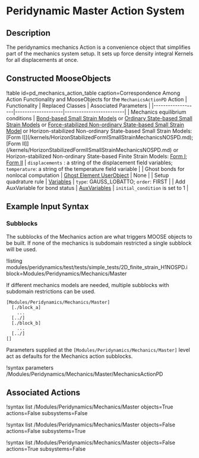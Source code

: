 # Peridynamic Master Action System

## Description

The peridynamics mechanics Action is a convenience object that simplifies part of the
mechanics system setup. It sets up force density integral Kernels for all displacements at once.

## Constructed MooseObjects

!table id=pd_mechanics_action_table caption=Correspondence Among Action Functionality and MooseObjects for the `MechanicsActionPD` Action
| Functionality     | Replaced Classes   | Associated Parameters   |
|-------------------|--------------------|-------------------------|
| Mechanics equilibrium conditions | [Bond-based Small Strain Models](/kernels/MechanicsBPD.md) or [Ordinary State-based Small Strain Models](/kernels/MechanicsOSPD.md) or [Force-stabilized Non-ordinary State-based Small Strain Model](/kernels/ForceStabilizedSmallStrainMechanicsNOSPD.md) or Horizon-stabilized Non-ordinary State-based Small Strain Models: [Form I]](/kernels/HorizonStabilizedFormISmallStrainMechanicsNOSPD.md); [Form II]](/kernels/HorizonStabilizedFormIISmallStrainMechanicsNOSPD.md) or Horizon-stabilized Non-ordinary State-based Finite Strain Models: [Form I](/kernels/HorizonStabilizedFormIFiniteStrainMechanicsNOSPD.md); [Form II](/kernels/HorizonStabilizedFormIIFiniteStrainMechanicsNOSPD.md) | `displacements` : a string of the displacement field variables; `temperature`: a string of the temperature field variable |
| Ghost bonds for nonlocal computation | [Ghost Element UserObject](/GhostElemPD.md) | None |
| Setup quadrature rule | [Variables](syntax/Variables/index.md) | `type`: GAUSS_LOBATTO; `order`: FIRST |
| Add AuxVariable for bond status | [AuxVariables](/AuxVariables/index.md) | `initial_condition` is set to 1 |


## Example Input Syntax

### Subblocks

The subblocks of the Mechanics action are what triggers MOOSE objects to be built. If none of the mechanics is subdomain restricted a single subblock will be used.

!listing modules/peridynamics/test/tests/simple_tests/2D_finite_strain_H1NOSPD.i block=Modules/Peridynamics/Mechanics/Master

If different mechanics models are needed, multiple subblocks with subdomain restrictions can be used.

```
[Modules/Peridynamics/Mechanics/Master]
  [./block_a]
    ...
  [../]
  [./block_b]
    ...
  [../]
[]
```

Parameters supplied at the `[Modules/Peridynamics/Mechanics/Master]` level act as defaults for the Mechanics action subblocks.

!syntax parameters /Modules/Peridynamics/Mechanics/Master/MechanicsActionPD


## Associated Actions

!syntax list /Modules/Peridynamics/Mechanics/Master objects=True actions=False subsystems=False

!syntax list /Modules/Peridynamics/Mechanics/Master objects=False actions=False subsystems=True

!syntax list /Modules/Peridynamics/Mechanics/Master objects=False actions=True subsystems=False
